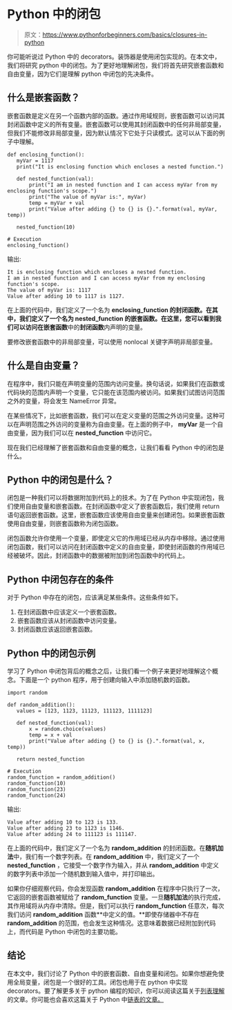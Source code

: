 # Python 中的闭包

> 原文：<https://www.pythonforbeginners.com/basics/closures-in-python>

你可能听说过 Python 中的 decorators。装饰器是使用闭包实现的。在本文中，我们将研究 python 中的闭包。为了更好地理解闭包，我们将首先研究嵌套函数和自由变量，因为它们是理解 python 中闭包的先决条件。

## 什么是嵌套函数？

嵌套函数是定义在另一个函数内部的函数。通过作用域规则，嵌套函数可以访问其封闭函数中定义的所有变量。嵌套函数可以使用其封闭函数中的任何非局部变量，但我们不能修改非局部变量，因为默认情况下它处于只读模式。这可以从下面的例子中理解。

```
def enclosing_function():
   myVar = 1117
   print("It is enclosing function which encloses a nested function.")

   def nested_function(val):
       print("I am in nested function and I can access myVar from my enclosing function's scope.")
       print("The value of myVar is:", myVar)
       temp = myVar + val
       print("Value after adding {} to {} is {}.".format(val, myVar, temp))

   nested_function(10)

# Execution
enclosing_function()
```

输出:

```
It is enclosing function which encloses a nested function.
I am in nested function and I can access myVar from my enclosing function's scope.
The value of myVar is: 1117
Value after adding 10 to 1117 is 1127.
```

在上面的代码中，我们定义了一个名为 **enclosing_function 的封闭函数。**在其中，我们定义了一个名为 **nested_function** 的嵌套函数。在这里，您可以看到我们可以访问在**嵌套函数**中的**封闭函数**内声明的变量。

要修改嵌套函数中的非局部变量，可以使用 nonlocal 关键字声明非局部变量。

## 什么是自由变量？

在程序中，我们只能在声明变量的范围内访问变量。换句话说，如果我们在函数或代码块的范围内声明一个变量，它只能在该范围内被访问。如果我们试图访问范围之外的变量，将会发生 NameError 异常。

在某些情况下，比如嵌套函数，我们可以在定义变量的范围之外访问变量。这种可以在声明范围之外访问的变量称为自由变量。在上面的例子中， **myVar** 是一个自由变量，因为我们可以在 **nested_function** 中访问它。

现在我们已经理解了嵌套函数和自由变量的概念，让我们看看 Python 中的闭包是什么。

## Python 中的闭包是什么？

闭包是一种我们可以将数据附加到代码上的技术。为了在 Python 中实现闭包，我们使用自由变量和嵌套函数。在封闭函数中定义了嵌套函数后，我们使用 return 语句返回嵌套函数。这里，嵌套函数应该使用自由变量来创建闭包。如果嵌套函数使用自由变量，则嵌套函数称为闭包函数。

闭包函数允许你使用一个变量，即使定义它的作用域已经从内存中移除。通过使用闭包函数，我们可以访问在封闭函数中定义的自由变量，即使封闭函数的作用域已经被破坏。因此，封闭函数中的数据被附加到闭包函数中的代码上。

## Python 中闭包存在的条件

对于 Python 中存在的闭包，应该满足某些条件。这些条件如下。

1.  在封闭函数中应该定义一个嵌套函数。
2.  嵌套函数应该从封闭函数中访问变量。
3.  封闭函数应该返回嵌套函数。

## Python 中的闭包示例

学习了 Python 中闭包背后的概念之后，让我们看一个例子来更好地理解这个概念。下面是一个 python 程序，用于创建向输入中添加随机数的函数。

```
import random

def random_addition():
   values = [123, 1123, 11123, 111123, 1111123]

   def nested_function(val):
       x = random.choice(values)
       temp = x + val
       print("Value after adding {} to {} is {}.".format(val, x, temp))

   return nested_function

# Execution
random_function = random_addition()
random_function(10)
random_function(23)
random_function(24) 
```

输出:

```
Value after adding 10 to 123 is 133.
Value after adding 23 to 1123 is 1146.
Value after adding 24 to 111123 is 111147. 
```

在上面的代码中，我们定义了一个名为 **random_addition** 的封闭函数。在**随机加法**中，我们有一个数字列表。在 **random_addition** 中，我们定义了一个 **nested_function** ，它接受一个数字作为输入，并从 **random_addition** 中定义的数字列表中添加一个随机数到输入值中，并打印输出。

如果你仔细观察代码，你会发现函数 **random_addition** 在程序中只执行了一次，它返回的嵌套函数被赋给了 **random_function** 变量。一旦**随机加法**的执行完成，其作用域将从内存中清除。但是，我们可以执行 **random_function** 任意次，每次我们访问 **random_addition** 函数**中定义的值。**即使存储器中不存在 **random_addition** 的范围，也会发生这种情况。这意味着数据已经附加到代码上，而代码是 Python 中闭包的主要功能。

## 结论

在本文中，我们讨论了 Python 中的嵌套函数、自由变量和闭包。如果你想避免使用全局变量，闭包是一个很好的工具。闭包也用于在 python 中实现 decorators。要了解更多关于 python 编程的知识，你可以阅读这篇关于[列表理解](https://www.pythonforbeginners.com/basics/list-comprehensions-in-python)的文章。你可能也会喜欢这篇关于 Python 中[链表的文章。](https://www.pythonforbeginners.com/lists/linked-list-in-python)